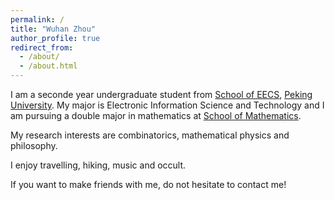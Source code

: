 ```yaml
---
permalink: /
title: "Wuhan Zhou"
author_profile: true
redirect_from: 
  - /about/
  - /about.html
---
```


I am a seconde year undergraduate student from [School of EECS](https://eecs.pku.edu.cn), [Peking University](https://www.pku.edu.cn). My major is Electronic Information Science and Technology and I am pursuing a double major in mathematics at [School of Mathematics](https://www.math.pku.edu.cn).

My research interests are combinatorics, mathematical physics and philosophy.

I enjoy travelling, hiking, music and occult.

If you want to make friends with me, do not hesitate to contact me!

